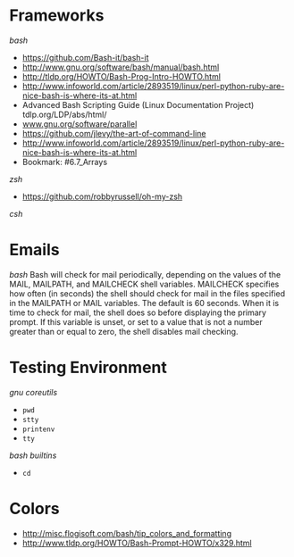 # Frameworks
*bash*
- https://github.com/Bash-it/bash-it
- http://www.gnu.org/software/bash/manual/bash.html
- http://tldp.org/HOWTO/Bash-Prog-Intro-HOWTO.html
- http://www.infoworld.com/article/2893519/linux/perl-python-ruby-are-nice-bash-is-where-its-at.html
- Advanced Bash Scripting Guide (Linux Documentation Project) tdlp.org/LDP/abs/html/
- www.gnu.org/software/parallel
- https://github.com/jlevy/the-art-of-command-line
- http://www.infoworld.com/article/2893519/linux/perl-python-ruby-are-nice-bash-is-where-its-at.html
- Bookmark: #6.7_Arrays

*zsh*
- https://github.com/robbyrussell/oh-my-zsh

*csh*

# Emails
*bash*
Bash will check for mail periodically, depending on the values of the MAIL, MAILPATH, and MAILCHECK shell variables. MAILCHECK specifies how often (in seconds) the shell should check for mail in the files specified in the MAILPATH or MAIL variables. The default is 60 seconds. When it is time to check for mail, the shell does so before displaying the primary prompt. If this variable is unset, or set to a value that is not a number greater than or equal to zero, the shell disables mail checking.

# Testing Environment
*gnu coreutils*
- `pwd`
- `stty`
- `printenv`
- `tty`

*bash builtins*
- `cd`

# Colors
- http://misc.flogisoft.com/bash/tip_colors_and_formatting
- http://www.tldp.org/HOWTO/Bash-Prompt-HOWTO/x329.html
